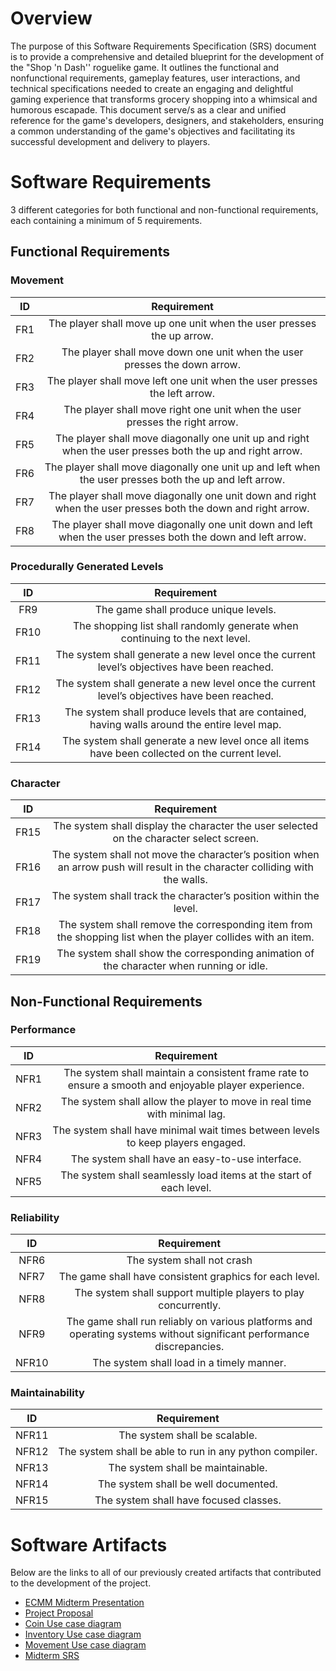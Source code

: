  # Overview

The purpose of this Software Requirements Specification (SRS) document is to provide a comprehensive and detailed blueprint for the development of the "Shop 'n Dash'' roguelike game. It outlines the functional and nonfunctional requirements, gameplay features, user interactions, and technical specifications needed to create an engaging and delightful gaming experience that transforms grocery shopping into a whimsical and humorous escapade. This document serve/s as a clear and unified reference for the game's developers, designers, and stakeholders, ensuring a common understanding of the game's objectives and facilitating its successful development and delivery to players.
 
# Software Requirements
 
3 different categories for both functional and non-functional requirements, each containing a minimum of 5 requirements.
 
## Functional Requirements
 
### Movement 
 
| ID  | Requirement     | 
| :-------------: | :----------: | 
| FR1 | The player shall move up one unit when the user presses the up arrow. | 
| FR2 | The player shall move down one unit when the user presses the down arrow. | 
| FR3 | The player shall move left one unit when the user presses the left arrow. | 
| FR4 | The player shall move right one unit when the user presses the right arrow. |
| FR5 | The player shall move diagonally one unit up and right when the user presses both the up and right arrow. |
| FR6 | The player shall move diagonally one unit up and left when the user presses both the up and left arrow. |
| FR7 | The player shall move diagonally one unit down and right when the user presses both the down and right arrow. |
| FR8 | The player shall move diagonally one unit down and left when the user presses both the down and left arrow. |
 
### Procedurally Generated Levels
 
| ID  | Requirement     | 
| :-------------: | :----------: |
| FR9 | The game shall produce unique levels. | 
| FR10 | The shopping list shall randomly generate when continuing to the next level. | 
| FR11 | The system shall generate a new level once the current level’s objectives have been reached. | 
| FR12 | The system shall generate a new level once the current level’s objectives have been reached. |
| FR13 | The system shall produce levels that are contained, having walls around the entire level map. |
| FR14 | The system shall generate a new level once all items have been collected on the current level. |

### Character 
 
| ID  | Requirement     | 
| :-------------: | :----------: | 
| FR15 | The system shall display the character the user selected on the character select screen. | 
| FR16 | The system shall not move the character’s position when an arrow push will result in the character colliding with the walls. | 
| FR17 | The system shall track the character’s position within the level. | 
| FR18 | The system shall remove the corresponding item from the shopping list when the player collides with an item. |
| FR19 | The system shall show the corresponding animation of the character when running or idle. |

## Non-Functional Requirements
 
### Performance
 
| ID  | Requirement     | 
| :-------------: | :----------: | 
| NFR1 | The system shall maintain a consistent frame rate to ensure a smooth and enjoyable player experience. | 
| NFR2 | The system shall allow the player to move in real time with minimal lag. |
| NFR3 | The system shall have minimal wait times between levels to keep players engaged. |
| NFR4 | The system shall have an easy-to-use interface. |
| NFR5 | The system shall seamlessly load items at the start of each level. | 

### Reliability
 
| ID  | Requirement     | 
| :-------------: | :----------: | 
| NFR6 | The system shall not crash | 
| NFR7 | The game shall have consistent graphics for each level. |
| NFR8 | The system shall support multiple players to play concurrently. |
| NFR9 | The game shall run reliably on various platforms and operating systems without significant performance discrepancies. |
| NFR10 | The system shall load in a timely manner. | 

###  Maintainability
 
| ID  | Requirement     | 
| :-------------: | :----------: | 
| NFR11 | The system shall be scalable. | 
| NFR12 | The system shall be able to run in any python compiler. |
| NFR13 | The system shall be maintainable. |
| NFR14 | The system shall be well documented. |
| NFR15 | The system shall have focused classes. | 

 
# Software Artifacts
 
Below are the links to all of our previously created artifacts that contributed to the development of the project.
 
* [ECMM Midterm Presentation](https://github.com/malpal64/GVSU-CIS350-ECMM/blob/main/docs/ECMM%20presentation.pdf)
* [Project Proposal](https://github.com/malpal64/GVSU-CIS350-ECMM/blob/main/docs/project-proposal.md)
* [Coin Use case diagram](https://github.com/malpal64/GVSU-CIS350-ECMM/blob/main/artifacts/Use_case_diagrams/coin_use_case.pdf)
* [Inventory Use case diagram](https://github.com/malpal64/GVSU-CIS350-ECMM/blob/main/artifacts/Use_case_diagrams/inventory_use_case.pdf)
* [Movement Use case diagram](https://github.com/malpal64/GVSU-CIS350-ECMM/blob/main/artifacts/Use_case_diagrams/movement_use_case.pdf)
* [Midterm SRS](https://github.com/malpal64/GVSU-CIS350-ECMM/blob/main/docs/software_requirements_specification.md)
